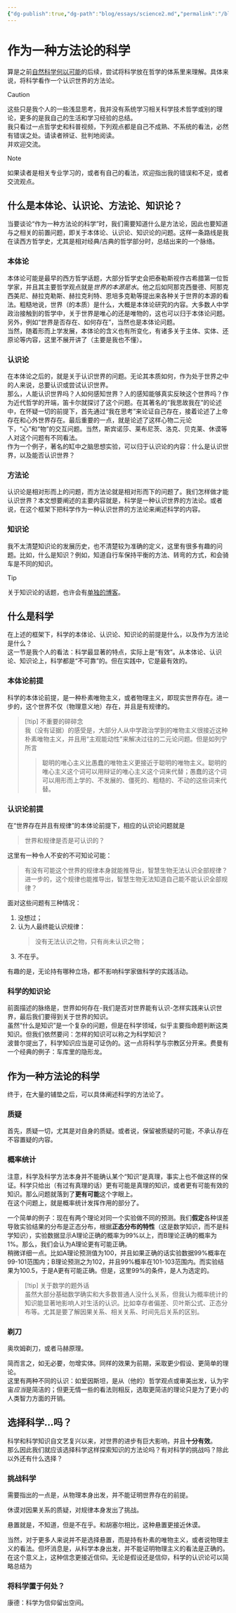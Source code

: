```yaml
---
{"dg-publish":true,"dg-path":"blog/essays/science2.md","permalink":"/blog/essays/science2/","title":"作为一种方法论的科学","tags":["science","philosophy","free","knowledge"]}
---
```



# 作为一种方法论的科学

算是之前[自然科学何以可能](/hexo/essays/science)的后续，尝试将科学放在哲学的体系里来理解。具体来说，将科学看作一个认识世界的方法论。

> [!caution]
> 这些只是我个人的一些浅显思考，我并没有系统学习相关科学技术哲学或别的理论，更多的是我自己的生活和学习经验的总结。  
> 我只看过一点哲学史和科普视频，下列观点都是自己不成熟、不系统的看法，必然有错误之处。请读者辨证、批判地阅读。  
> 并欢迎交流。

> [!note]
> 如果读者是相关专业学习的，或者有自己的看法，欢迎指出我的错误和不足，或者交流观点。

## 什么是本体论、认识论、方法论、知识论？

当要谈论“作为一种方法论的科学”时，我们需要知道什么是方法论，因此也要知道与之相关的前置问题，即关于本体论、认识论、知识论的问题。这样一条路线是我在读西方哲学史，尤其是相对经典/古典的哲学部分时，总结出来的一个脉络。

### 本体论

本体论可能是最早的西方哲学话题，大部分哲学史会把泰勒斯视作古希腊第一位哲学家，并且其主要哲学观点就是*世界的本源是水*。他之后如阿那克西曼德、阿那克西美尼、赫拉克勒斯、赫拉克利特、恩培多克勒等提出来各种关于世界的本源的看法。粗糙地说，世界（的本质）是什么，大概是本体论研究的内容。大多数人中学政治接触到的哲学中，关于世界是唯心的还是唯物的，这也可以归于本体论问题。另外，例如“世界是否存在、如何存在”，当然也是本体论问题。  
当然，随着形而上学发展，本体论的含义也有所变化，有诸多关于主体、实体、还原论等内容，这里不展开讲了（主要是我也不懂）。

### 认识论

在本体论之后的，就是关于认识世界的问题。无论其本质如何，作为处于世界之中的人来说，总要认识或尝试认识世界。  
那么，人能认识世界吗？人如何感知世界？人的感知能够真实反映这个世界吗？作为近代哲学的开端，笛卡尔就探讨了这个问题。在其著名的“我思故我在”的论述中，在怀疑一切的前提下，首先通过“我在思考”来论证自己存在，接着论述了上帝存在和心外世界存在。最后重要的一点，就是论述了这样心物二元论下，“心”和“物”的交互问题。当然，斯宾诺莎、莱布尼茨、洛克、贝克莱、休谟等人对这个问题有不同看法。  
作为一个例子，著名的缸中之脑思想实验，可以归于认识论的内容：什么是认识世界，以及能否认识世界？

### 方法论

认识论是相对形而上的问题，而方法论就是相对形而下的问题了。我们怎样做才能认识世界？本文想要阐述的主要内容就是，科学是一种认识世界的方法论。或者说，在这个框架下把科学作为一种认识世界的方法论来阐述科学的内容。

### 知识论

我不太清楚知识论的发展历史，也不清楚较为准确的定义，这里有很多有趣的问题。比如，什么是知识？例如，知道自行车保持平衡的方法、转弯的方式，和会骑车是不同的知识。

> [!tip]  
> 关于知识论的话题，也许会有[单独的博客](/hexo/essays/knowledge)。

## 什么是科学

在上述的框架下，科学的本体论、认识论、知识论的前提是什么，以及作为方法论是什么？  
这一节是我个人的看法：科学最显著的特点，实际上是“有效”。从本体论、认识论、知识论上，科学都是“不可靠”的。但在实践中，它是最有效的。

### 本体论前提

科学的本体论前提，是一种朴素唯物主义，或者物理主义，即现实世界存在。进一步的，这个世界不仅（物理意义地）存在，并且是有规律的。

> [!tip] 不重要的碎碎念  
> 我（没有证据）的感受是，大部分人从中学政治学到的唯物主义很接近这种朴素唯物主义，并且用“主观能动性”来解决过往的二元论问题。但是如列宁所言
>
> > 聪明的唯心主义比愚蠢的唯物主义更接近于聪明的唯物主义。聪明的唯心主义这个词可以用辩证的唯心主义这个词来代替；愚蠢的这个词可以用形而上学的、不发展的、僵死的、粗糙的、不动的这些词来代替。

### 认识论前提

在“世界存在并且有规律”的本体论前提下，相应的认识论问题就是

> 世界和规律是否是可认识的？

这里有一种令人不安的不可知论可能：

> 有没有可能这个世界的规律本身就能推导出，智慧生物无法认识全部规律？  
> 进一步的，这个规律也能推导出，智慧生物无法知道自己能不能认识全部规律？

面对这些问题有三种情况：

1. 没想过；
2. 认为人最终能认识规律：
    > 没有无法认识之物，只有尚未认识之物；
3. 不在乎。

有趣的是，无论持有哪种立场，都不影响科学家做科学的实践活动。

### 科学的知识论

前面描述的脉络是，世界如何存在-我们是否对世界能有认识-怎样实践来认识世界，最后我们要得到关于世界的知识。  
虽然“什么是知识”是一个复杂的问题，但是在科学领域，似乎主要指命题判断这类知识。但我们依然要问：怎样的知识可以称之为科学知识？  
波普尔提出了，科学知识应当是可证伪的。这一点将科学与宗教区分开来。费曼有一个经典的例子：车库里的隐形龙。

## 作为一种方法论的科学

终于，在大量的铺垫之后，可以具体阐述科学的方法论了。

### 质疑

首先，质疑一切，尤其是对自身的质疑。或者说，保留被质疑的可能，不承认存在不容置疑的内容。

### 概率统计

注意，科学及科学方法本身并不能确认某个“知识”是真理，事实上也不做这样的保证。科学只给出（有过有真理的话）更有可能是真理的知识，或者更有可能有效的知识。那么问题就落到了**更有可能**这个字眼上。  
在这个问题上，就是概率统计发挥作用的部分了。

一个简单的例子：现在有两个理论对同一个实验做不同的预测。我们**假定**各种误差导致实验结果的分布是正态分布，根据**正态分布的特性**（这是数学知识，而不是科学知识），实验数据显示A理论正确的概率为99%以上，而B理论正确的概率为1%。那么，我们会认为A理论更有可能正确。  
稍微详细一点。比如A理论预测值为100，并且如果正确的话实验数据99%概率在99-101范围内；B理论预测之为102，并且99%概率在101-103范围内。而实验结果为100.5，于是A更有可能正确。但是，这里99%的条件，是人为选定的。

> [!tip] 关于数学的题外话  
> 虽然大部分基础数学确实和大多数普通人没什么关系，但我认为概率统计的知识能显著地影响人对生活的认识。比如幸存者偏差、贝叶斯公式、正态分布等。尤其是要了解因果关系、相关关系、时间先后关系的区别。

### 剃刀

奥坎姆剃刀，或者马赫原理。

简而言之，如无必要，勿增实体。同样的效果为前期，采取更少假设、更简单的理论。  
这里有两种不同的认识：如爱因斯坦，是从（他的）哲学观点或审美出发，认为宇宙*应当*是简洁的；但更无情一些的看法则相反，选取更简洁的理论只是为了更小的人类智力方面的开销。

## 选择科学...吗？

科学和科学知识自文艺复兴以来，对世界的进步有巨大影响，并且**十分有效**。  
那么因此我们就应该选择科学这样探索知识的方法论吗？有对科学的挑战吗？除此以外还有什么选择？

### 挑战科学

需要指出的一点是，从物理本身出发，并不能证明世界存在的前提。

休谟对因果关系的质疑，对规律本身发出了挑战。

悬置就是，不知道，但是不在乎。和胡塞尔相比，这种悬置更接近休谟。

当然，对于更多人来说并不是选择悬置，而是持有朴素的唯物主义，或者说物理主义的看法。但坏消息是，从科学本身出发，并不能证明物理主义的看法是正确的。在这个意义上，这种信念更接近信仰。无论是假设还是信仰，科学的认识论可以简略总结为

### 将科学置于何处？

康德：科学为信仰留出空间。
